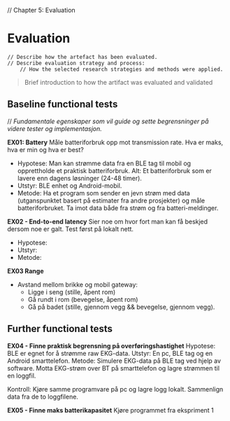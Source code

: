// Chapter 5: Evaluation


# Evaluation

	// Describe how the artefact has been evaluated.
	// Describe evaluation strategy and process:
		// How the selected research strategies and methods were applied.


> Brief introduction to how the artifact was evaluated and validated


## Baseline functional tests

// *Fundamentale egenskaper som vil guide og sette begrensninger på videre tester og implementasjon.*

**EX01: Battery**
Måle batteriforbruk opp mot transmission rate. Hva er maks, hva er min og hva er best?

- Hypotese: Man kan strømme data fra en BLE tag til mobil og opprettholde et praktisk batteriforbruk. Alt: Et batteriforbruk som er lavere enn dagens løsninger (24-48 timer).
- Utstyr: BLE enhet og Android-mobil.
- Metode: Ha et program som sender en jevn strøm med data (utganspunktet basert på estimater fra andre prosjekter) og måle batteriforbruket. Ta imot data både fra strøm og fra batteri-meldinger.


**EX02 - End-to-end latency**
Sier noe om hvor fort man kan få beskjed dersom noe er galt. Test først på lokalt nett.

- Hypotese:
- Utstyr:
- Metode:



**EX03 Range**
- Avstand mellom brikke og mobil gateway: 
	- Ligge i seng (stille, åpent rom)
	- Gå rundt i rom (bevegelse, åpent rom)
	- Gå på badet (stille, gjennom vegg && bevegelse, gjennom vegg).
	

## Further functional tests

**EX04 - Finne praktisk begrensning på overføringshastighet**
Hypotese: BLE er egnet for å strømme raw EKG-data.
Utstyr: En pc, BLE tag og en Android smarttelefon.
Metode: Simulere EKG-data på BLE tag ved hjelp av software. Motta EKG-strøm over BT på smarttelefon og lagre strømmen til en loggfil.

Kontroll: Kjøre samme programvare på pc og lagre logg lokalt. Sammenlign data fra de to loggfilene.


**EX05 - Finne maks batterikapasitet**
Kjøre programmet fra ekspriment 1